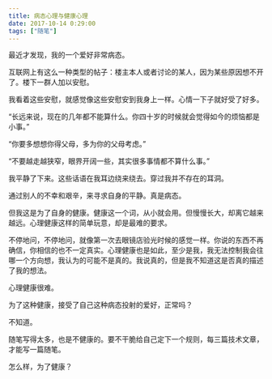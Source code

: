 ```yaml
---
title: 病态心理与健康心理
date: 2017-10-14 0:29:00
tags: ["随笔"]
---
```

最近才发现，我的一个爱好非常病态。

互联网上有这么一种类型的帖子：楼主本人或者讨论的某人，因为某些原因想不开了。楼下一群人加以安慰。

我看着这些安慰，就感觉像这些安慰安到我身上一样。心情一下子就好受了好多。

“长远来说，现在的几年都不能算什么。你四十岁的时候就会觉得如今的烦恼都是小事。”

“你要多想想你得父母，多为你的父母考虑。”

“不要越走越狭窄，眼界开阔一些，其实很多事情都不算什么事。”

我平静了下来。这些话语在我耳边绕来绕去。穿过我并不存在的耳洞。

通过别人的不幸和艰辛，来寻求自身的平静。真是病态。

但我这是为了自身的健康。健康这一个词，从小就会用。但慢慢长大，却离它越来越远。心理健康这样的简单玩意，却是最难的要求。

不停地问，不停地问，就像第一次去眼镜店验光时候的感觉一样。你说的东西不再确信，你相信的也不一定真实。心理健康也是如此，至少是我，我无法控制我会往哪一个方向想，我认为的可能不是真的。我说真的，但是我不知道这是否真的描述了我的想法。

心理健康很难。

为了这种健康，接受了自己这种病态投射的爱好，正常吗？

不知道。

随笔写得太多，也是不健康的。要不干脆给自己定下一个规则，每三篇技术文章，才能写一篇随笔。

怎么样，为了健康？
